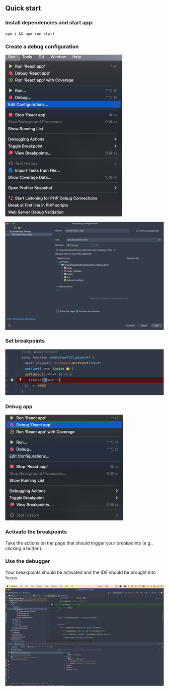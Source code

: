 ## Quick start

### Install dependencies and start app:

```shell
npm i && npm run start
```

### Create a debug configuration

![](./src/assets/images/edit-config.png)

![](./src/assets/images/create-debug-config.png)

### Set breakpoints

![](./src/assets/images/set-breakpoints.png)

### Debug app

![](./src/assets/images/debug-app.png)

### Activate the breakpoints

Take the actions on the page that should trigger your breakpoints (e.g., clicking a button).

### Use the debugger

Your breakpoints should be activated and the IDE should be brought into focus.

![](./src/assets/images/use-debugger.png)

